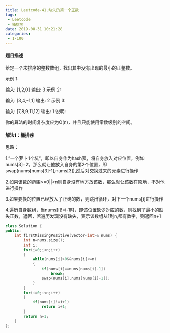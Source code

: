 ```yaml
---
title: Leetcode-41.缺失的第一个正数
tags:
 - Leetcode
 - 桶排序
date: 2019-08-31 10:21:28
categories:
 - 1-100
---
```


#### 题目描述

给定一个未排序的整数数组，找出其中没有出现的最小的正整数。

<!--more-->

示例 1:

输入: [1,2,0]
输出: 3
示例 2:

输入: [3,4,-1,1]
输出: 2
示例 3:

输入: [7,8,9,11,12]
输出: 1
说明:

你的算法的时间复杂度应为O(n)，并且只能使用常数级别的空间。

#### 解法1：桶排序

思路：

1.”一个萝卜1个坑“，即以自身作为hash表，将自身放入对应位置，例如nums[3]=2，那么就让他放入自身的第2个位置，即swap(nums[nums[3]-1],nums[3]),然后对交换过来的元素进行操作

2.如果该数的范围<=0||>n则自身没有地方放该数，那么就让该数在原地，不对他进行操作

3.如果要换的位置已经放入了正确的数，则跳出循环，对下一个nums[i]进行操作

4.遍历自身数组，当nums[i]!=i-1时，即该位置缺少对应的数，则找到了最小的缺失正数，返回，若遍历发现没有缺失，表示该数组从1到n,都有数字，则返回n+1

```c++
class Solution {
public:
    int firstMissingPositive(vector<int>& nums) {
        int n=nums.size();
        int i;
        for(i=0;i<n;i++)
        {
            while(nums[i]>0&&nums[i]<=n)
            {
                if(nums[i]==nums[nums[i]-1])
                    break;
                swap(nums[i],nums[nums[i]-1]);
            }
        }
        for(i=0;i<n;i++)
        {
            if(nums[i]!=i+1)
                return i+1;
        }
        return n+1;
    }
};
```

